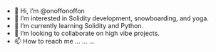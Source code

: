 - 👋 Hi, I’m @onoffonoffon
- 👀 I’m interested in Solidity development, snowboarding, and yoga.
- 🌱 I’m currently learning Solidity and Python.
- 💞️ I’m looking to collaborate on high vibe projects.
- 📫 How to reach me ... ... ...

<!---
onoffonoffon/onoffonoffon is a ✨ special ✨ repository because its `README.md` (this file) appears on your GitHub profile.
You can click the Preview link to take a look at your changes.
--->
